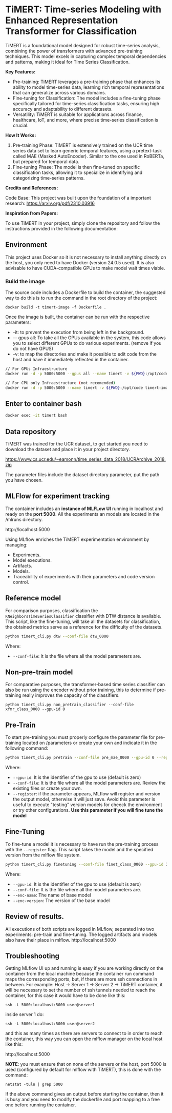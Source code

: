 # TiMERT: Time-series Modeling with Enhanced Representation Transformer for Classification
TiMERT is a foundational model designed for robust time-series analysis, combining the power of transformers with advanced pre-training techniques. This model excels in capturing complex temporal dependencies and patterns, making it ideal for Time Series Classification.

**Key Features:**

- Pre-training: TiMERT leverages a pre-training phase that enhances its ability to model time-series data, learning rich temporal representations that can generalize across various domains.
- Fine-tuning for Classification: The model includes a fine-tuning phase specifically tailored for time-series classification tasks, ensuring high accuracy and adaptability to different datasets.
- Versatility: TiMERT is suitable for applications across finance, healthcare, IoT, and more, where precise time-series classification is crucial.

**How It Works:**

1. Pre-training Phase: TiMERT is extensively trained on the UCR time series data set to learn generic temporal features, using a pretext-task called MAE (Masked AutoEncoder). Similar to the one used in RoBERTa, but prepared for temporal data.
2. Fine-tuning Phase: The model is then fine-tuned on specific classification tasks, allowing it to specialize in identifying and categorizing time-series patterns.

**Credits and References:**

Code Base: This project was built upon the foundation of a important research: https://arxiv.org/pdf/2310.03916

**Inspiration from Papers:**

To use TiMERT in your project, simply clone the repository and follow the instructions provided in the following documentation:

## Environment
This project uses Docker so it is not necessary to install anything directly on the host, you only need to have Docker (version 24.0.5 used). It is also advisable to have CUDA-compatible GPUs to make model wait times viable.

### Build the image

The source code includes a Dockerfile to build the container, the suggested way to do this is to run the command in the root directory of the project:

```
docker build -t timert-image -f Dockerfile .
```

Once the image is built, the container can be run with the respective parameters:

- -it: to prevent the execution from being left in the background.
- -- gpus all: To take all the GPUs available in the system, this code allows you to select different GPUs to do various experiments. (remove if you do not have GPUS)
- -v: to map the directories and make it possible to edit code from the host and have it immediately reflected in the container.

``` bash
// For GPUs Infraestructure
docker run -d -p 5000:5000 --gpus all --name timert -v ${PWD}:/opt/code timert-image

// For CPU only Infraestructure (not recomended)
docker run -d -p 5000:5000 --name timert -v ${PWD}:/opt/code timert-image

```

## Enter to container bash

``` bash
docker exec -it timert bash
```

## Data repository
TiMERT was trained for the UCR dataset, to get started you need to download the dataset and place it in your project directory.

https://www.cs.ucr.edu/~eamonn/time_series_data_2018/UCRArchive_2018.zip

The parameter files include the dataset directory parameter, put the path you have chosen.

## MLFlow for experiment tracking

The container includes an **instance of MLFLow UI** running in localhost and ready on the **port 5000**. All the experiments an models are located in the /mlruns directory.

http://localhost:5000

Using MLflow enriches the TiMERT experimentation environment by managing:
- Experiments.
- Model executions.
- Artifacts.
- Models.
- Traceability of experiments with their parameters and code version control.

## Reference model
For comparison purposes, classification the ```KNeighborsTimeSeriesClassifier``` classifier with DTW distance is available. This script, like the fine-tuning, will take all the datasets for classification, the obtained metrics serve as a reference for the difficulty of the datasets.

```bash
python timert_cli.py dtw --conf-file dtw_0000
```
Where:
- ```--conf-file```: It is the file where all the model parameters are.

## Non-pre-train model
For comparative purposes, the transformer-based time series classifier can also be run using the encoder without prior training, this to determine if pre-training really improves the capacity of the classifiers.

```
python timert_cli.py non_pretrain_classifier --conf-file xfmr_class_0000 --gpu-id 0
```


## Pre-Train

To start pre-training you must properly configure the parameter file for pre-training located on /parameters or create your own and indicate it in the following command:

```bash
python timert_cli.py pretrain --conf-file pre_mae_0000 --gpu-id 0 --register
```

Where:
- ```--gpu-id```: It is the identifier of the gpu to use (default is zero)
- ```--conf-file```: It is the file where all the model parameters are. Review the existing files or create your own.
- ```--register```: if the parameter appears, MLflow will register and version the output model, otherwise it will just save. Avoid this parameter is useful to execute "testing" version models for cheeck the environment or try other configurations. **Use this parameter if you will fine tune the model**

## Fine-Tuning

To fine-tune a model it is necessary to have run the pre-training process with the ```--register``` flag. This script takes the model and the specified version from the mlflow file system.

```bash
python timert_cli.py finetuning --conf-file finet_class_0000 --gpu-id 3 --enc-name mae_first_approach --enc-ver 1
```

Where:
- ```--gpu-id```: It is the identifier of the gpu to use (default is zero)
- ```--conf-file```: It is the file where all the model parameters are.
- ```--enc-name```: The name of base model
- ```--enc-version```: The version of the base model

## Review of results.

All executions of both scripts are logged in MLflow, separated into two experiments: pre-train and fine-tuning. The logged artifacts and models also have their place in mlflow. http://localhost:5000

## Troubleshooting

Getting MLflow UI up and running is easy if you are working directly on the container from the local machine because the container run command maps the corresponding ports, but, if there are more ssh connections in between. For example: Host -> Server 1 -> Server 2 -> TiMERT container, it will be necessary to set the number of ssh tunnels needed to reach the container, for this case it would have to be done like this:

```
ssh -L 5000:localhost:5000 user@server1
```

inside server 1 do:

```
ssh -L 5000:localhost:5000 user@server2
```

and this as many times as there are servers to connect to in order to reach the container, this way you can open the mlflow manager on the local host like this:

http://localhost:5000

**NOTE**: you must ensure that on none of the servers or the host, port 5000 is used (configured by default for mlflow with TiMERT), this is done with the command:

```
netstat -tuln | grep 5000
```

If the above command gives an output before starting the container, then it is busy and you need to modify the dockerfile and port mapping to a free one before running the container.